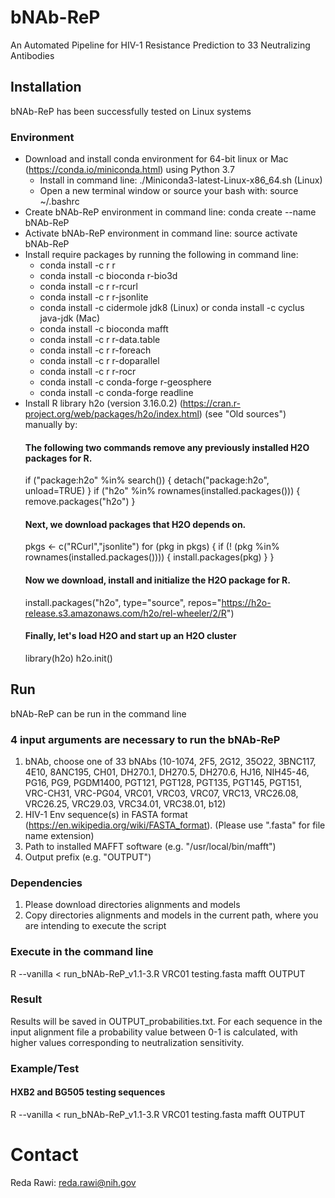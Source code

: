 # bNAb-ReP
An Automated Pipeline for HIV-1 Resistance Prediction to 33 Neutralizing Antibodies

## Installation

bNAb-ReP has been successfully tested on Linux systems


### Environment
- Download and install conda environment for 64-bit linux or Mac (https://conda.io/miniconda.html) using Python 3.7
  - Install in command line: ./Miniconda3-latest-Linux-x86_64.sh (Linux)
  - Open a new terminal window or source your bash with: source ~/.bashrc
- Create bNAb-ReP environment in command line: conda create --name bNAb-ReP
- Activate bNAb-ReP environment in command line: source activate bNAb-ReP
- Install require packages by running the following in command line:
  - conda install -c r r
  - conda install -c bioconda r-bio3d
  - conda install -c r r-rcurl
  - conda install -c r r-jsonlite
  - conda install -c cidermole jdk8 (Linux) or conda install -c cyclus java-jdk (Mac)
  - conda install -c bioconda mafft
  - conda install -c r r-data.table
  - conda install -c r r-foreach
  - conda install -c r r-doparallel 
  - conda install -c r r-rocr
  - conda install -c conda-forge r-geosphere
  - conda install -c conda-forge readline
- Install R library h2o (version 3.16.0.2) (https://cran.r-project.org/web/packages/h2o/index.html) (see "Old sources") manually by:
  #### The following two commands remove any previously installed H2O packages for R.
  if ("package:h2o" %in% search()) { detach("package:h2o", unload=TRUE) }
  if ("h2o" %in% rownames(installed.packages())) { remove.packages("h2o") }
  #### Next, we download packages that H2O depends on.
  pkgs <- c("RCurl","jsonlite")
  for (pkg in pkgs) {
  if (! (pkg %in% rownames(installed.packages()))) { install.packages(pkg) }
  }
  #### Now we download, install and initialize the H2O package for R.
  install.packages("h2o", type="source", repos="https://h2o-release.s3.amazonaws.com/h2o/rel-wheeler/2/R")
  #### Finally, let's load H2O and start up an H2O cluster
  library(h2o)
  h2o.init()

## Run 
bNAb-ReP can be run in the command line

### 4 input arguments are necessary to run the bNAb-ReP
  1.  bNAb, choose one of 33 bNAbs (10-1074, 2F5, 2G12, 35O22, 3BNC117, 4E10, 8ANC195, CH01, DH270.1, DH270.5, DH270.6, HJ16, NIH45-46, PG16, PG9, PGDM1400, PGT121, PGT128, PGT135,   PGT145, PGT151, VRC-CH31, VRC-PG04, VRC01, VRC03, VRC07, VRC13, VRC26.08, VRC26.25, VRC29.03, VRC34.01, VRC38.01, b12)
  2.  HIV-1 Env sequence(s) in FASTA format (https://en.wikipedia.org/wiki/FASTA_format).
      (Please use ".fasta" for file name extension)
  3.  Path to installed MAFFT software (e.g. "/usr/local/bin/mafft")
  4.  Output prefix (e.g. "OUTPUT")

### Dependencies
  1. Please download directories alignments and models
  2. Copy directories alignments and models in the current path, where you are intending to execute the script

### Execute in the command line
R --vanilla < run_bNAb-ReP_v1.1-3.R VRC01 testing.fasta mafft OUTPUT

### Result
Results will be saved in OUTPUT_probabilities.txt. For each sequence in the input alignment file a probability value between 0-1 is calculated, with higher values corresponding to neutralization sensitivity.



### Example/Test

#### HXB2 and BG505 testing sequences
R --vanilla < run_bNAb-ReP_v1.1-3.R VRC01 testing.fasta mafft OUTPUT

# Contact
Reda Rawi: reda.rawi@nih.gov
